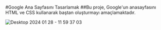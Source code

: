 #Google Ana Sayfasını Tasarlamak
##Bu proje, Google'un anasayfasını HTML ve CSS kullanarak baştan oluşturmayı amaçlamaktadır.

![Desktop 2024 01 28 - 11 59 37 03](https://github.com/ydbilgin/Patika-Learning/assets/127446168/71580528-7478-4dcb-b2f2-29c97dfac95f)
